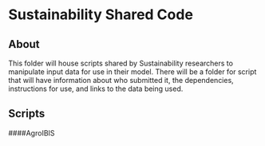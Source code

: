 # Sustainability Shared Code

## About

This folder will house scripts shared by Sustainability researchers to manipulate input data for use in their model. There will be a folder for script that will have information about who submitted it, the dependencies, instructions for use, and links to the data being used.

## Scripts
####AgroIBIS
  
